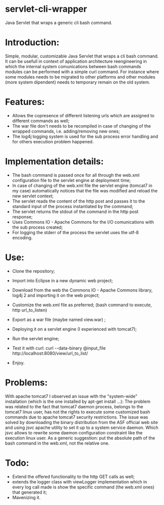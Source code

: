 servlet-cli-wrapper
===================

Java Servlet that wraps a generic cli bash command.

Introduction:
=============
Simple, modular, customizable Java Servlet that wraps a cli bash command.
It can be usefull in context of application architecture reengineering in which the internal system comunications between bash commands modules can be performed with a simple curl command.
For instance where some modules needs to be migrated to other platforms and other modules (more system dipendent) needs to temporary remain on the old system. 

Features:
=============
- Allows the copresence of different listening urls which are assigned to different commands as well;
- The war file don't needs to be recompiled in case of changing of the wrapped commands, i.e. adding/removing new ones;
- The log4j logging system is used for the sub process error handling and for others execution problem happened.

Implementation details:
=============
- The bash command is passed once for all through the web.xml configuration file to the servlet engine at deployment time;
- In case of changing of the web.xml file the servlet engine (tomcat7 in my case) automatically notices that the file was modified and reload the new servlet context;
- The servlet reads the content of the http post and passes it to the standard input of the process instantiated by the command;
- The servlet returns the stdout of the command in the http post response;
- Uses Commons IO - Apache Commons for the I/O comunications with the sub process created;
- For logging the stderr of the process the servlet uses the utf-8 encoding. 

Use:
=============
- Clone the repository;
- Import into Eclipse in a new dynamic web project;
- Download from the web the Commons IO - Apache Commons library, log4j 2 and importing it on the web project;
- Customize the web.xml file as preferred; (bash command to execute, http url_to_listen)
- Export as a war file (maybe named view.war) ;
- Deploying it on a servlet engine (I experienced with tomcat7);
- Run the servlet engine;
- Test it with curl:
	curl --data-binary @input_file http://localhost:8080/view/url_to_list/

- Enjoy.


Problems:
==============
With apache tomcat7 I observed an issue with the "system-wide" installation (which is the one installed by apt-get install ...):
The problem was related to the fact that tomcat7 daemon process, belongs to the tomcat7 linux user, has not the rights to execute some customized bash commands due to apache tomcat7 security restrictions.
The issue was solved by downloading the binary distribution from the ASF official web site and using jsvc apache utility to set it up to a system service daemon. Which jsvc allows to rewrite some daemon configuration constraint like the execution linux user.
As a generic suggestion: put the absolute path of the bash command in the web.xml, not the relative one.

Todo:
==============
- Extend the offered functionality to the http GET calls as well;
- extends the logger class with viewLogger implementation which in every log call made is show the specific command (the web.xml ones) that generated it;
- Mavenizing it.
